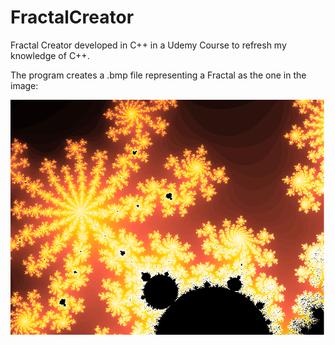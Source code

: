 # FractalCreator
Fractal Creator developed in C++ in a Udemy Course to refresh my knowledge of C++.

The program creates a .bmp file representing a Fractal as the one in the image:

![Screenshot](Fractal.png)
